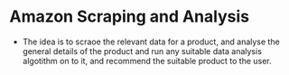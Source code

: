 # Amazon Scraping and Analysis

- The idea is to scraoe the relevant data for a product, and analyse the general details of the product and run any suitable data analysis algotithm on to it, and recommend the suitable product to the user.
